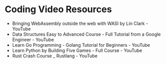 # Coding Video Resources

- Bringing WebAssembly outside the web with WASI by Lin Clark - YouTube
- Data Structures Easy to Advanced Course - Full Tutorial from a Google Engineer - YouTube
- Learn Go Programming - Golang Tutorial for Beginners - YouTube
- Learn Python by Building Five Games - Full Course - YouTube
- Rust Crash Course \_ Rustlang - YouTube
